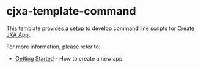 # cjxa-template-command

This template provides a setup to develop command line scripts for [Create JXA App](https://github.com/aheissenberger/macos-jxa-bundler/create-jxa-app).

For more information, please refer to:

- [Getting Started](https://github.com/aheissenberger/macos-jxa-bundler/docs/getting-started) – How to create a new app.
